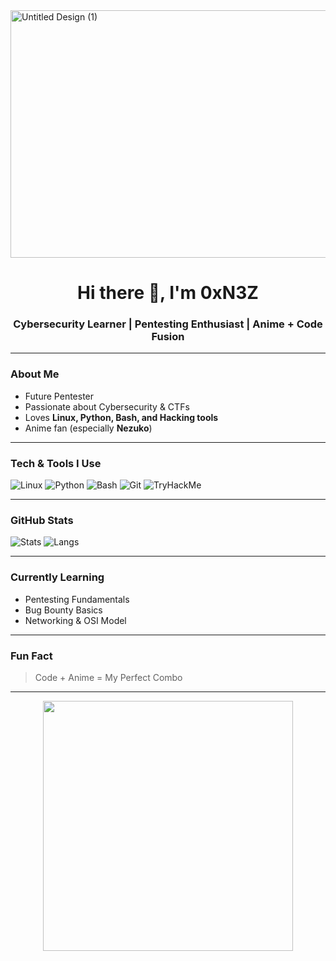  <img width="1584" height="396" alt="Untitled Design (1)" src="https://github.com/user-attachments/assets/6aa7923e-fb49-4d6a-94db-c884daabb875" />

<h1 align="center">Hi there 👋, I'm 0xN3Z</h1>
<h3 align="center"> Cybersecurity Learner | Pentesting Enthusiast | Anime + Code Fusion</h3>

---

###  About Me
-  Future Pentester 
-  Passionate about Cybersecurity & CTFs  
-  Loves **Linux, Python, Bash, and Hacking tools**  
-  Anime fan (especially **Nezuko**)  

---

### Tech & Tools I Use
![Linux](https://img.shields.io/badge/Linux-000?style=for-the-badge&logo=linux)
![Python](https://img.shields.io/badge/Python-000?style=for-the-badge&logo=python)
![Bash](https://img.shields.io/badge/Bash-000?style=for-the-badge&logo=gnubash)
![Git](https://img.shields.io/badge/Git-000?style=for-the-badge&logo=git)
![TryHackMe](https://img.shields.io/badge/TryHackMe-000?style=for-the-badge&logo=tryhackme)

---

###  GitHub Stats
![Stats](https://github-readme-stats.vercel.app/api?username=0xN3Z&show_icons=true&theme=radical)
![Langs](https://github-readme-stats.vercel.app/api/top-langs/?username=0xN3Z&layout=compact&theme=radical)

---

###  Currently Learning
- Pentesting Fundamentals  
- Bug Bounty Basics  
- Networking & OSI Model  

---

###  Fun Fact
> Code + Anime = My Perfect Combo 

---

<p align="center">
  <img src="https://i.imgur.com/hacker-gif.gif" width="400">
</p>
